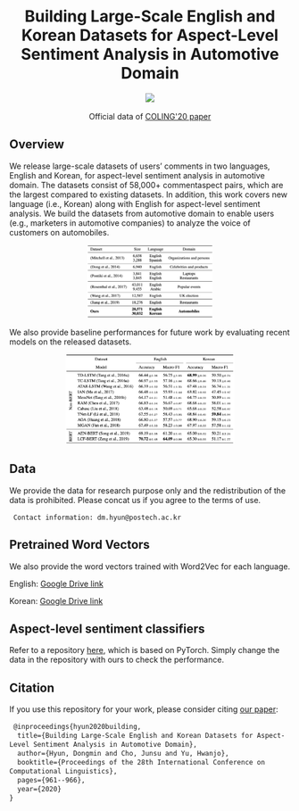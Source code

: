 <h1 align="center">
<span> Building Large-Scale English and Korean Datasets for Aspect-Level Sentiment Analysis in Automotive Domain </span>
</h1>

<p align="center">
    <a href="http://icdm2020.bigke.org/" alt="Conference">
        <img src="https://img.shields.io/badge/COLING'20-short%20paper-brightgreen" /></a>       
</p>

<p align="center">
<span>Official data of</span>
<a href="https://aclanthology.org/2020.coling-main.83/">COLING'20 paper</a>
</p>

## Overview

We release large-scale datasets of users’ comments in two languages, English and Korean, for aspect-level sentiment analysis in automotive domain. The datasets consist of 58,000+ commentaspect pairs, which are the largest compared to existing datasets. In addition, this work covers new language (i.e., Korean) along with English for aspect-level sentiment analysis. We build the datasets from automotive domain to enable users (e.g., marketers in automotive companies) to analyze the voice of customers on automobiles. 

<p align="center"><img src="images/data_comparison.png" alt="Data comparison" width="45%"></p>

We also provide baseline performances for future work by evaluating recent models on the released datasets.

<p align="center"><img src="images/performance.png" alt="Baseline performance" width="60%"></p>


## Data
We provide the data for research purpose only and the redistribution of the data is prohibited. Please concat us if you agree to the terms of use.  
<pre><code> Contact information: dm.hyun@postech.ac.kr
</code></pre>

## Pretrained Word Vectors
We also provide the word vectors trained with Word2Vec for each language.

English: [Google Drive link](https://drive.google.com/file/d/1XBz3YgFZiZBXDEfz2-BgQDgcnp28jYcc/view?usp=sharing)

Korean: [Google Drive link](https://drive.google.com/file/d/1hmJ0uB6OMUlDcKYZLLYz-fJvjA1DSaRh/view?usp=sharing)

## Aspect-level sentiment classifiers
Refer to a repository [here](https://github.com/songyouwei/ABSA-PyTorch), which is based on PyTorch. Simply change the data in the repository with ours to check the performance. 

## Citation
If you use this repository for your work, please consider citing [our paper](https://aclanthology.org/2020.coling-main.83/):

<pre><code> @inproceedings{hyun2020building,
  title={Building Large-Scale English and Korean Datasets for Aspect-Level Sentiment Analysis in Automotive Domain},
  author={Hyun, Dongmin and Cho, Junsu and Yu, Hwanjo},
  booktitle={Proceedings of the 28th International Conference on Computational Linguistics},
  pages={961--966},
  year={2020}
}
</code></pre>
